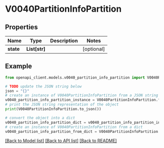 # V0040PartitionInfoPartition


## Properties

Name | Type | Description | Notes
------------ | ------------- | ------------- | -------------
**state** | **List[str]** |  | [optional] 

## Example

```python
from openapi_client.models.v0040_partition_info_partition import V0040PartitionInfoPartition

# TODO update the JSON string below
json = "{}"
# create an instance of V0040PartitionInfoPartition from a JSON string
v0040_partition_info_partition_instance = V0040PartitionInfoPartition.from_json(json)
# print the JSON string representation of the object
print(V0040PartitionInfoPartition.to_json())

# convert the object into a dict
v0040_partition_info_partition_dict = v0040_partition_info_partition_instance.to_dict()
# create an instance of V0040PartitionInfoPartition from a dict
v0040_partition_info_partition_from_dict = V0040PartitionInfoPartition.from_dict(v0040_partition_info_partition_dict)
```
[[Back to Model list]](../README.md#documentation-for-models) [[Back to API list]](../README.md#documentation-for-api-endpoints) [[Back to README]](../README.md)


